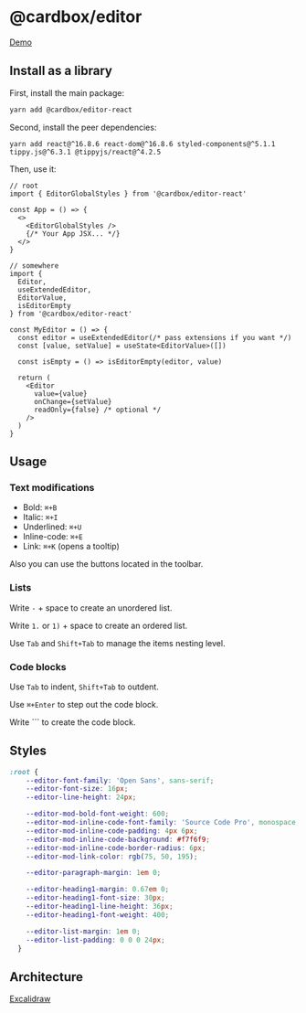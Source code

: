 # @cardbox/editor

[Demo](https://cardbox.github.io/editor/)

## Install as a library

First, install the main package:

```sh
yarn add @cardbox/editor-react
```

Second, install the peer dependencies:

```
yarn add react@^16.8.6 react-dom@^16.8.6 styled-components@^5.1.1 tippy.js@^6.3.1 @tippyjs/react@^4.2.5
```

Then, use it:

```tsx
// root
import { EditorGlobalStyles } from '@cardbox/editor-react'

const App = () => {
  <>
    <EditorGlobalStyles />
    {/* Your App JSX... */}
  </>
}
```

```tsx
// somewhere
import {
  Editor,
  useExtendedEditor,
  EditorValue,
  isEditorEmpty
} from '@cardbox/editor-react'

const MyEditor = () => {
  const editor = useExtendedEditor(/* pass extensions if you want */)
  const [value, setValue] = useState<EditorValue>([])
  
  const isEmpty = () => isEditorEmpty(editor, value)

  return (
    <Editor
      value={value}
      onChange={setValue} 
      readOnly={false} /* optional */
    />
  )
}
```

## Usage

### Text modifications

- Bold: `⌘+B`
- Italic: `⌘+I`
- Underlined: `⌘+U`
- Inline-code: `⌘+E`
- Link: `⌘+K` (opens a tooltip)

Also you can use the buttons located in the toolbar.

### Lists

Write `-` + space to create an unordered list.

Write `1.` or `1)` + space to create an ordered list.

Use `Tab` and `Shift+Tab` to manage the items nesting level.

### Code blocks

Use `Tab` to indent, `Shift+Tab` to outdent.

Use `⌘+Enter` to step out the code block.

Write ``` to create the code block.

## Styles

```css
:root {
    --editor-font-family: 'Open Sans', sans-serif;
    --editor-font-size: 16px;
    --editor-line-height: 24px;

    --editor-mod-bold-font-weight: 600;
    --editor-mod-inline-code-font-family: 'Source Code Pro', monospace;
    --editor-mod-inline-code-padding: 4px 6px;
    --editor-mod-inline-code-background: #f7f6f9;
    --editor-mod-inline-code-border-radius: 6px;
    --editor-mod-link-color: rgb(75, 50, 195);

    --editor-paragraph-margin: 1em 0;

    --editor-heading1-margin: 0.67em 0;
    --editor-heading1-font-size: 30px;
    --editor-heading1-line-height: 36px;
    --editor-heading1-font-weight: 400;

    --editor-list-margin: 1em 0;
    --editor-list-padding: 0 0 0 24px;
  }
```

## Architecture

[Excalidraw](https://excalidraw.com/#json=6706229653012480,_5pkV-mh3Dsc5O_e3czi6g)
